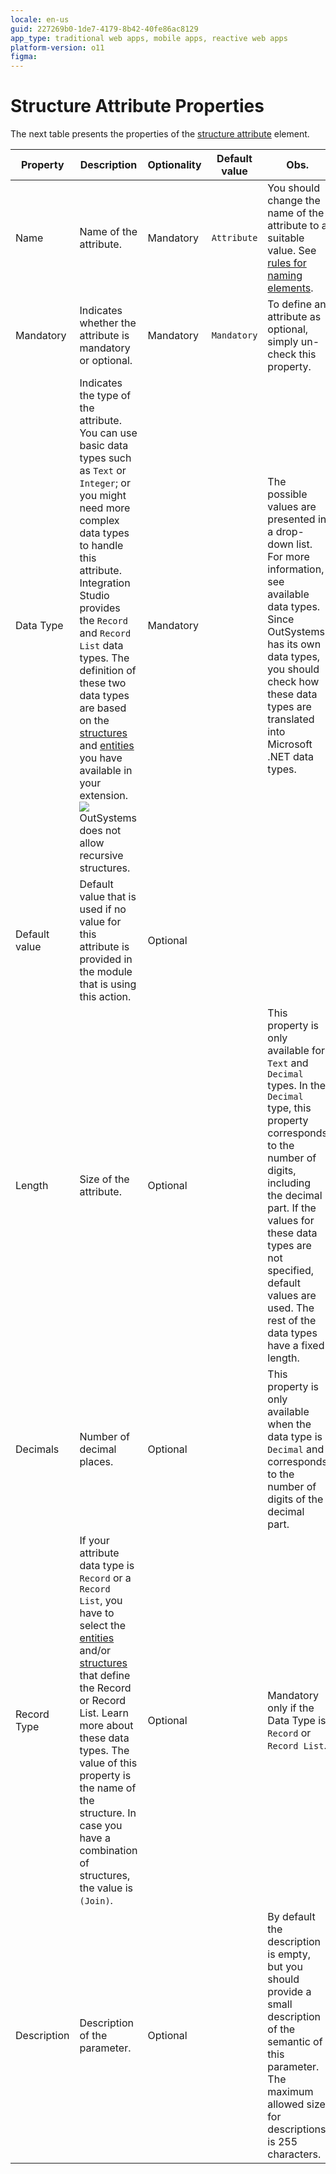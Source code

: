 ```yaml
---
locale: en-us
guid: 227269b0-1de7-4179-8b42-40fe86ac8129
app_type: traditional web apps, mobile apps, reactive web apps
platform-version: o11
figma:
---
```


# Structure Attribute Properties

The next table presents the properties of the [structure attribute](<../../../extensibility-and-integration/integration-studio/managing-extensions/structure-define.md>) element.  

|Property|Description|Optionality|Default value|Obs.|
|--- |--- |--- |--- |--- |
|Name|Name of the attribute.|Mandatory|`Attribute `|You should change the name of the attribute to a suitable value. See [rules for naming elements](<../element-naming.md>).|
|Mandatory|Indicates whether the attribute is mandatory or optional.|Mandatory|`Mandatory`|To define an attribute as optional, simply un-check this property.|
|Data Type|Indicates the type of the attribute. You can use basic data types such as `Text` or `Integer`; or you might need more complex data types to handle this attribute. Integration Studio provides the `Record` and `Record List` data types. The definition of these two data types are based on the [structures](<../../../extensibility-and-integration/integration-studio/managing-extensions/structure-define.md>) and [entities](<../../../extensibility-and-integration/integration-studio/managing-extensions/entity-define.md>) you have available in your extension. <br/>![](images/warning.gif) OutSystems does not allow recursive structures.|Mandatory||The possible values are presented in a drop-down list. For more information, see available data types. Since OutSystems has its own data types, you should check how these data types are translated into Microsoft .NET data types.|
|Default value|Default value that is used if no value for this attribute is provided in the module that is using this action.|Optional|||
|Length|Size of the attribute.|Optional||This property is only available for `Text` and `Decimal` types. In the `Decimal` type, this property corresponds to the number of digits, including the decimal part. If the values for these data types are not specified, default values are used. The rest of the data types have a fixed length.|
|Decimals|Number of decimal places.|Optional||This property is only available when the data type is `Decimal` and corresponds to the number of digits of the decimal part.|
|Record Type|If your attribute data type is `Record` or a `Record List`, you have to select the [entities](<../../../extensibility-and-integration/integration-studio/managing-extensions/entity-add.md>) and/or [structures](<../../../extensibility-and-integration/integration-studio/managing-extensions/structure-define.md>) that define the Record or Record List. Learn more about these data types. The value of this property is the name of the structure. In case you have a combination of structures, the value is `(Join)`.|Optional||Mandatory only if the Data Type is `Record` or `Record List`.|
|Description|Description of the parameter.|Optional||By default the description is empty, but you should provide a small description of the semantic of this parameter. The maximum allowed size for descriptions is 255 characters.|
